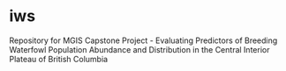 # iws
Repository for MGIS Capstone Project - Evaluating Predictors of Breeding Waterfowl Population Abundance and Distribution in the Central Interior Plateau of British Columbia
